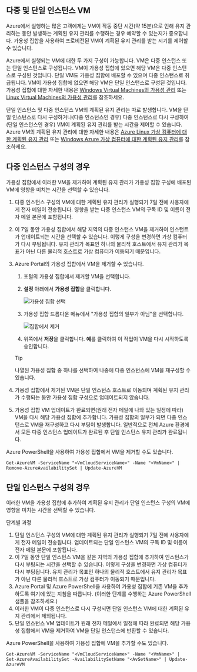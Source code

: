 

## <a name="multi-and-single-instance-vms"></a>다중 및 단일 인스턴스 VM
Azure에서 실행하는 많은 고객에게는 VM이 작동 중단 시간(약 15분)으로 인해 유지 관리하는 동안 발생하는 계획된 유지 관리를 수행하는 경우 예약할 수 있는지가 중요합니다. 가용성 집합을 사용하여 프로비전된 VM이 계획된 유지 관리를 받는 시기를 제어할 수 있습니다.

Azure에서 실행되는 VM에 대한 두 가지 구성이 가능합니다. VM은 다중 인스턴스 또는 단일 인스턴스로 구성됩니다. VM이 가용성 집합에 있으면 해당 VM은 다중 인스턴스로 구성된 것입니다. 단일 VM도 가용성 집합에 배포할 수 있으며 다중 인스턴스로 취급됩니다. VM이 가용성 집합에 없으면 해당 VM은 단일 인스턴스로 구성된 것입니다.  가용성 집합에 대한 자세한 내용은 [Windows Virtual Machines의 가용성 관리](../articles/virtual-machines/windows/manage-availability.md?toc=%2fazure%2fvirtual-machines%2fwindows%2ftoc.json) 또는 [Linux Virtual Machines의 가용성 관리](../articles/virtual-machines/linux/manage-availability.md?toc=%2fazure%2fvirtual-machines%2flinux%2ftoc.json)를 참조하세요.

단일 인스턴스 및 다중 인스턴스 VM의 계획된 유지 관리는 따로 발생합니다. VM을 단일 인스턴스로 다시 구성하거나(다중 인스턴스인 경우) 다중 인스턴스로 다시 구성하여(단일 인스턴스인 경우) VM이 계획된 유지 관리를 받는 시간을 제어할 수 있습니다. Azure VM의 계획된 유지 관리에 대한 자세한 내용은 [Azure Linux 가상 컴퓨터에 대한 계획된 유지 관리](../articles/virtual-machines/linux/planned-maintenance.md?toc=%2fazure%2fvirtual-machines%2flinux%2ftoc.json) 또는 [Windows Azure 가상 컴퓨터에 대한 계획된 유지 관리](../articles/virtual-machines/windows/planned-maintenance.md?toc=%2fazure%2fvirtual-machines%2fwindows%2ftoc.json)를 참조하세요.

## <a name="for-multi-instance-configuration"></a>다중 인스턴스 구성의 경우
가용성 집합에서 이러한 VM을 제거하여 계획된 유지 관리가 가용성 집합 구성에 배포된 VM에 영향을 미치는 시간을 선택할 수 있습니다.

1. 다중 인스턴스 구성의 VM에 대한 계획된 유지 관리가 실행되기 7일 전에 사용자에게 전자 메일이 전송됩니다. 영향을 받는 다중 인스턴스 VM의 구독 ID 및 이름이 전자 메일 본문에 포함됩니다.
2. 이 7일 동안 가용성 집합에서 해당 지역의 다중 인스턴스 VM을 제거하여 인스턴트가 업데이트되는 시간을 선택할 수 있습니다. 이렇게 구성을 변경하면 가상 컴퓨터가 다시 부팅됩니다. 유지 관리가 목표인 하나의 물리적 호스트에서 유지 관리가 목표가 아닌 다른 물리적 호스트로 가상 컴퓨터가 이동되기 때문입니다.
3. Azure Portal의 가용성 집합에서 VM을 제거할 수 있습니다.

   1. 포털의 가용성 집합에서 제거할 VM을 선택합니다.  

   2. **설정** 아래에서 **가용성 집합**을 클릭합니다.

      ![가용성 집합 선택](./media/virtual-machines-planned-maintenance-schedule/availabilitysetselection.png)

   3. 가용성 집합 드롭다운 메뉴에서 "가용성 집합의 일부가 아님"을 선택합니다.

      ![집합에서 제거](./media/virtual-machines-planned-maintenance-schedule/availabilitysetwarning.png)

   4. 위쪽에서 **저장**을 클릭합니다. **예**를 클릭하여 이 작업이 VM을 다시 시작하도록 승인합니다.

   >[!TIP]
   >나열된 가용성 집합 중 하나를 선택하여 나중에 다중 인스턴스에 VM을 재구성할 수 있습니다.

4. 가용성 집합에서 제거된 VM은 단일 인스턴스 호스트로 이동되며 계획된 유지 관리가 수행되는 동안 가용성 집합 구성으로 업데이트되지 않습니다.
5. 가용성 집합 VM 업데이트가 완료되면(원래 전자 메일에 나와 있는 일정에 따라) VM을 다시 해당 가용성 집합에 추가합니다. 가용성 집합의 일부가 되면 다중 인스턴스로 VM을 재구성하고 다시 부팅이 발생합니다. 일반적으로 전체 Azure 환경에서 모든 다중 인스턴스 업데이트가 완료된 후 단일 인스턴스 유지 관리가 완료됩니다.

Azure PowerShell을 사용하여 가용성 집합에서 VM을 제거할 수도 있습니다.

```
Get-AzureVM -ServiceName "<VmCloudServiceName>" -Name "<VmName>" | Remove-AzureAvailabilitySet | Update-AzureVM
```

## <a name="for-single-instance-configuration"></a>단일 인스턴스 구성의 경우
이러한 VM을 가용성 집합에 추가하여 계획된 유지 관리가 단일 인스턴스 구성의 VM에 영향을 미치는 시간을 선택할 수 있습니다.

단계별 과정

1. 단일 인스턴스 구성의 VM에 대한 계획된 유지 관리가 실행되기 7일 전에 사용자에게 전자 메일이 전송됩니다. 업데이트되는 단일 인스턴스 VM의 구독 ID 및 이름이 전자 메일 본문에 포함됩니다.
2. 이 7일 동안 단일 인스턴스 VM을 같은 지역의 가용성 집합에 추가하여 인스턴스가 다시 부팅되는 시간을 선택할 수 있습니다. 이렇게 구성을 변경하면 가상 컴퓨터가 다시 부팅됩니다. 유지 관리가 목표인 하나의 물리적 호스트에서 유지 관리가 목표가 아닌 다른 물리적 호스트로 가상 컴퓨터가 이동되기 때문입니다.
3. Azure Portal 및 Azure PowerShell을 사용하여 가용성 집합에 기존 VM을 추가하도록 여기에 있는 지침을 따릅니다. (이러한 단계를 수행하는 Azure PowerShell 샘플을 참조하세요.)
4. 이러한 VM이 다중 인스턴스로 다시 구성되면 단일 인스턴스 VM에 대한 계획된 유지 관리에서 제외됩니다.
5. 단일 인스턴스 VM 업데이트가 원래 전자 메일에서 일정에 따라 완료되면 해당 가용성 집합에서 VM을 제거하여 VM을 단일 인스턴스에 반환할 수 있습니다.

Azure PowerShell을 사용하여 가용성 집합에 VM을 추가할 수도 있습니다.

    Get-AzureVM -ServiceName "<VmCloudServiceName>" -Name "<VmName>" | Set-AzureAvailabilitySet -AvailabilitySetName "<AvSetName>" | Update-AzureVM

<!--Anchors-->



<!--Link references-->
[Virtual Machines Manage Availability]: virtual-machines-windows-tutorial.md
[Understand planned versus unplanned maintenance]: virtual-machines-manage-availability.md#Understand-planned-versus-unplanned-maintenance/
